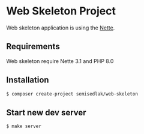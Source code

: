 Web Skeleton Project
====================

Web skeleton application is using the [Nette](https://nette.org).

## Requirements

Web skeleton require Nette 3.1 and PHP 8.0

## Installation

```bash
$ composer create-project semisedlak/web-skeleton
```

## Start new dev server

```bash
$ make server
```
